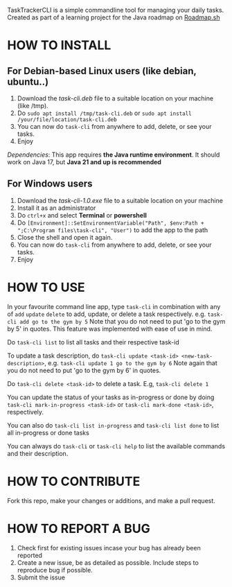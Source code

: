 TaskTrackerCLI is a simple commandline tool for managing your daily tasks.\
Created as part of a learning project for the Java roadmap on [Roadmap.sh](https://roadmap.sh/projects/task-tracker)

  # HOW TO INSTALL
  ## For Debian-based Linux users (like debian, ubuntu..)
  1. Download the _task-cli.deb_ file to a suitable location on your machine (like /tmp).
  2. Do `sudo apt install /tmp/task-cli.deb` or `sudo apt install /your/file/location/task-cli.deb`
  3. You can now do `task-cli` from anywhere to add, delete, or see your tasks.
  4. Enjoy

*Dependencies*: This app requires **the Java runtime environment**. It should work on Java 17, but **Java 21 and up is recommended**

  ## For Windows users
  1. Download the _task-cli-1.0.exe_ file  to a suitable location on your machine
  2. Install it as an administrator
  3. Do `ctrl+x` and select **Terminal** or **powershell**
  4. Do `[Environment]::SetEnvironmentVariable("Path", $env:Path + ";C:\Program files\task-cli", "User")` to add the app to the path
  5. Close the shell and open it again. 
  6. You can now do `task-cli` from anywhere to add, delete, or see your tasks.
  7. Enjoy


  # HOW TO USE
  In your favourite command line app, type `task-cli` in combination with any of `add` `update` `delete` to add, update, or delete a task respectively.
  e.g. `task-cli add go to the gym by 5`
  Note that you do not need to put 'go to the gym by 5' in quotes. This feature was implemented with ease of use in mind.
  
  Do `task-cli list` to list all tasks and their respective task-id

  To update a task description, do `task-cli update <task-id> <new-task-description>`, e.g. `task-cli update 1 go to the gym by 6`
  Note again that you do not need to put 'go to the gym by 6' in quotes.

  Do `task-cli delete <task-id>` to delete a task. E.g, `task-cli delete 1`

  You can update the status of your tasks as in-progress or done by doing `task-cli mark-in-progress <task-id>` or `task-cli mark-done <task-id>`, respectively.

  You can also do `task-cli list in-progress` and `task-cli list done` to list all in-progress or done tasks

  You can always do `task-cli` or `task-cli help` to list the available commands and their description.


  # HOW TO CONTRIBUTE
  Fork this repo, make your changes or additions, and make a pull request.

  # HOW TO REPORT A BUG
  1. Check first for existing issues incase your bug has already been reported
  2. Create a new issue, be as detailed as possible. Include steps to reproduce bug if possible.
  3. Submit the issue
  

  
